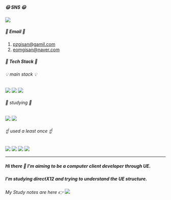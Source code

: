 
##### 😃 SNS 😃

 <a href="https://www.instagram.com/jjumbak_nabi/" target="_blank"><img src="https://img.shields.io/badge/instagram-ff69b4?style=flat-square&logo=instagram&logoColor=white"/></a>

##### 📧 Email 📧

1. pzgisan@gamil.com
2. eomgisan@naver.com

##### 💪 Tech Stack 💪

###### 💡 main stack 💡

<img src="https://img.shields.io/badge/C++-blueviolet?style=for-the-badge&logo=cplusplus&logoColor=white">
<img src="https://img.shields.io/badge/C-blue?style=for-the-badge&logo=c&logoColor=white">
<img src="https://img.shields.io/badge/UnrealEngine-0E1128?style=flat-square&logo=UnrealEngine&logoColor=white"/>

###### 📖 studying 📖

<img src="https://img.shields.io/badge/DirectX12-orange?style=flat-square&logo=&logoColor=white"/>
<img src="https://img.shields.io/badge/openGL-red?style=flat-square&logo=&logoColor=white"/>


###### ☝ used a least once ☝

<img src="https://img.shields.io/badge/Unity-lightgray?style=for-the-badge&logo=Unity&logoColor=black">
<img src="https://img.shields.io/badge/LINUX-blue?style=for-the-badge&logo=Linux&logoColor=black">
<img src="https://img.shields.io/badge/Android-3DDC84?style=for-the-badge&logo=Android&logoColor=white">
<img src="https://img.shields.io/badge/Python-yellow?style=for-the-badge&logo=Python&logoColor=white">

---
##### Hi there 👋 I'm aiming to be a computer client developer through UE.
##### I'm studying directX12 and trying to understand the UE structure.
###### My Study notes are here  👉  <a href="https://buttercup-enthusiasm-95e.notion.site/89097266c0f649a2a9365cb64b4408ae?v=21fa1a2fab0f4a18812dff9259579a14" target="_blank"><img src="https://img.shields.io/badge/notion-9cf?style=flat-square&logo=notion&logoColor=black"/></a>


